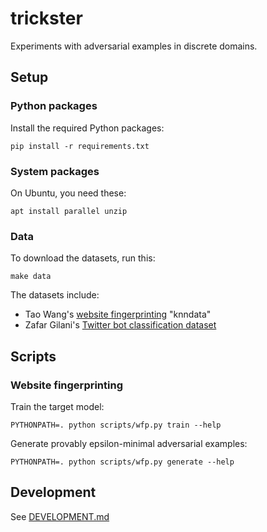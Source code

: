 # trickster

Experiments with adversarial examples in discrete domains.

## Setup

### Python packages
Install the required Python packages:

```
pip install -r requirements.txt
```

### System packages
On Ubuntu, you need these:
```
apt install parallel unzip
```

### Data

To download the datasets, run this:

```
make data
```

The datasets include:
* Tao Wang's [website fingerprinting](https://www.cse.ust.hk/~taow/wf/data/) "knndata"
* Zafar Gilani's [Twitter bot classification dataset](https://www.cl.cam.ac.uk/~szuhg2/data.html)

## Scripts

### Website fingerprinting

Train the target model:
```
PYTHONPATH=. python scripts/wfp.py train --help
```

Generate provably epsilon-minimal adversarial examples:
```
PYTHONPATH=. python scripts/wfp.py generate --help
```

## Development

See [DEVELOPMENT.md](DEVELOPMENT.md)
